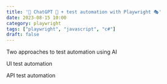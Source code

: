 ```yaml
---
title: '🤯 ChatGPT 🤖 + test automation with Playwright 🎭'
date: 2023-08-15 10:00
category: playwright
tags: ["playwright", "javascript", "c#"]
draft: false
---
```


Two approaches to test automation using AI

UI test automation

API test automation

[](https://medium.com/adessoturkey/chatgpt-101-for-qa-engineers-a6945e5629fa)